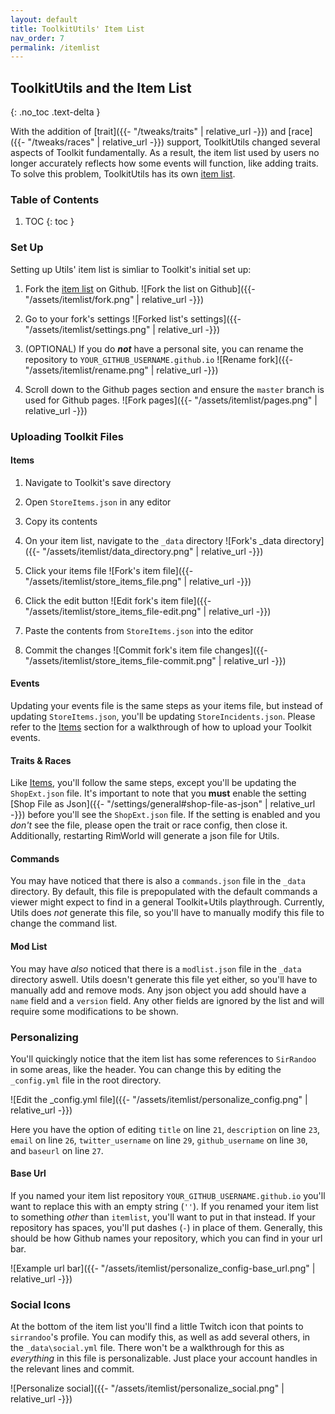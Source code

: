 ```yaml
---
layout: default
title: ToolkitUtils' Item List
nav_order: 7
permalink: /itemlist
---
```


## ToolkitUtils and the Item List
{: .no_toc .text-delta }

With the addition of [trait]({{- "/tweaks/traits" | relative_url -}})
and [race]({{- "/tweaks/races" | relative_url -}}) support, ToolkitUtils
changed several aspects of Toolkit fundamentally. As a result, the item
list used by users no longer accurately reflects how some events will function,
like adding traits. To solve this problem, ToolkitUtils has its own
[item list](https://github.com/sirrandoo/itemlist).

### Table of Contents
1. TOC
{: toc }

### Set Up

Setting up Utils' item list is simliar to Toolkit's initial set up:

1. Fork the [item list](https://github.com/sirrandoo/itemlist) on Github.
![Fork the list on Github]({{- "/assets/itemlist/fork.png" | relative_url -}})

2. Go to your fork's settings
![Forked list's settings]({{- "/assets/itemlist/settings.png" | relative_url -}})

3. (OPTIONAL) If you do ***not*** have a personal site, you can rename the repository to `YOUR_GITHUB_USERNAME.github.io`
![Rename fork]({{- "/assets/itemlist/rename.png" | relative_url -}})

4. Scroll down to the Github pages section and ensure the `master` branch is used for Github pages.
![Fork pages]({{- "/assets/itemlist/pages.png" | relative_url -}})

### Uploading Toolkit Files

#### Items

1. Navigate to Toolkit's save directory
2. Open `StoreItems.json` in any editor
3. Copy its contents
4. On your item list, navigate to the `_data` directory
![Fork's _data directory]({{- "/assets/itemlist/data_directory.png" | relative_url -}})

5. Click your items file
![Fork's item file]({{- "/assets/itemlist/store_items_file.png" | relative_url -}})

6. Click the edit button
![Edit fork's item file]({{- "/assets/itemlist/store_items_file-edit.png" | relative_url -}})

7. Paste the contents from `StoreItems.json` into the editor
8. Commit the changes
![Commit fork's item file changes]({{- "/assets/itemlist/store_items_file-commit.png" | relative_url -}})

#### Events

Updating your events file is the same steps as your items file, but instead of
updating `StoreItems.json`, you'll be updating `StoreIncidents.json`. Please
refer to the [Items](#items) section for a walkthrough of how to upload your
Toolkit events.

#### Traits & Races

Like [Items](#items), you'll follow the same steps, except you'll be updating
the `ShopExt.json` file. It's important to note that you **must** enable the
setting [Shop File as Json]({{- "/settings/general#shop-file-as-json" | relative_url -}})
before you'll see the `ShopExt.json` file. If the setting is enabled and you *don't* see the
file, please open the trait or race config, then close it. Additionally, restarting
RimWorld will generate a json file for Utils.

#### Commands

You may have noticed that there is also a `commands.json` file in the `_data`
directory. By default, this file is prepopulated with the default commands a
viewer might expect to find in a general Toolkit+Utils playthrough. Currently,
Utils does *not* generate this file, so you'll have to manually modify this
file to change the command list.

#### Mod List

You may have *also* noticed that there is a `modlist.json` file in the `_data`
directory aswell. Utils doesn't generate this file yet either, so you'll have
to manually add and remove mods. Any json object you add should have a `name`
field and a `version` field. Any other fields are ignored by the list and will
require some modifications to be shown.

### Personalizing

You'll quickingly notice that the item list has some references to `SirRandoo`
in some areas, like the header. You can change this by editing the `_config.yml`
file in the root directory.

![Edit the _config.yml file]({{- "/assets/itemlist/personalize_config.png" | relative_url -}})

Here you have the option of editing `title` on line `21`, `description` on line
`23`, `email` on line `26`, `twitter_username` on line `29`, `github_username`
on line `30`, and `baseurl` on line `27`.

#### Base Url

If you named your item list repository `YOUR_GITHUB_USERNAME.github.io` you'll
want to replace this with an empty string (`''`). If you renamed your item list
to something *other* than `itemlist`, you'll want to put in that instead. If
your repository has spaces, you'll put dashes (`-`) in place of them. Generally,
this should be how Github names your repository, which you can find in your
url bar.

![Example url bar]({{- "/assets/itemlist/personalize_config-base_url.png" | relative_url -}})

### Social Icons

At the bottom of the item list you'll find a little Twitch icon that points to
`sirrandoo`'s profile. You can modify this, as well as add several others, in
the `_data\social.yml` file. There won't be a walkthrough for this as *everything*
in this file is personalizable. Just place your account handles in the relevant
lines and commit.

![Personalize social]({{- "/assets/itemlist/personalize_social.png" | relative_url -}})

